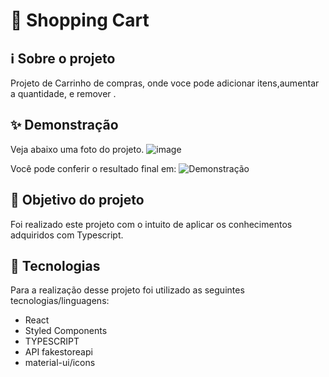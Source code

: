 # 🛒 Shopping Cart

## ℹ️ Sobre o projeto

Projeto de Carrinho de compras, onde voce pode adicionar itens,aumentar a quantidade, e remover .

## ✨ Demonstração

Veja abaixo uma foto do projeto.
![image](https://user-images.githubusercontent.com/62390902/108581698-ef361480-730d-11eb-8dde-d32a20fd609c.png)

Você pode conferir o resultado final em: ![Demonstração](https://shopping-cart-ts.netlify.app/)

## 🎯 Objetivo do projeto

Foi realizado este projeto com o intuito de aplicar os conhecimentos adquiridos com Typescript.

## 📝 Tecnologias

Para a realização desse projeto foi utilizado as seguintes tecnologias/linguagens:

- React
- Styled Components
- TYPESCRIPT
- API fakestoreapi
- material-ui/icons
